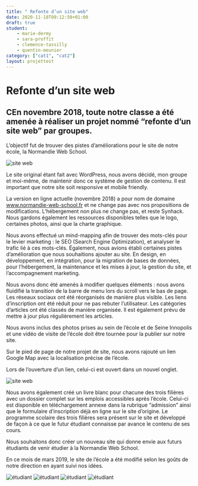 ```yaml
---
title: " Refonte d’un site web"
date: 2020-11-18T09:12:50+01:00
draft: true
student:
    - marie-dermy
    - sara-proffit
    - clemence-tassilly
    - quentin-meunier
category: ["cat1", "cat2"]   
layout: projettest
---
```




# Refonte d’un site web

## CEn novembre 2018, toute notre classe a été amenée à réaliser un projet nommé “refonte d’un site web” par groupes.

L’objectif fut de trouver des pistes d’améliorations pour le site de notre école, la Normandie Web School.

![site web](/imagesprojets/Refonte-Site-Web/images/refonte02.jpg)


Le site original étant fait avec WordPress, nous avons décidé, mon groupe et moi-même, de maintenir donc ce système de gestion de contenu. Il est important que notre site soit responsive et mobile friendly.

La version en ligne actuelle (novembre 2018) a pour nom de domaine www.normandie-web-school.fr et ne change pas avec nos propositions de modifications. L’hébergement non plus ne change pas, et reste Synhack. Nous gardons également les ressources disponibles telles que le logo, certaines photos, ainsi que la charte graphique.

Nous avons effectué un mind-mapping afin de trouver des mots-clés pour le levier marketing : le SEO (Search Engine Optimization), et analyser le trafic lié à ces mots-clés. Également, nous avions établi certaines pistes d’amélioration que nous souhaitions ajouter au site. En design, en développement, en intégration, pour la migration de bases de données, pour l’hébergement, la maintenance et les mises à jour, la gestion du site, et l’accompagnement marketing.

Nous avons donc été amenés à modifier quelques éléments : nous avons fluidifié la transition de la barre de menu lors du scroll vers le bas de page. Les réseaux sociaux ont été réorganisés de manière plus visible. Les liens d’inscription ont été réduit pour ne pas rebuter l’utilisateur. Les catégories d’articles ont été classés de manière organisée. Il est également prévu de mettre à jour plus régulièrement les articles.

Nous avons inclus des photos prises au sein de l’école et de Seine Innopolis et une vidéo de visite de l’école doit être tournée pour la publier sur notre site.

Sur le pied de page de notre projet de site, nous avons rajouté un lien Google Map avec la localisation précise de l’école.

Lors de l’ouverture d’un lien, celui-ci est ouvert dans un nouvel onglet.

![site web](/imagesprojets/Refonte-Site-Web/images/refonte01.png)

Nous avons également créé un livre blanc pour chacune des trois filières avec un dossier complet sur les emplois accessibles après l’école. Celui-ci est disponible en téléchargement annexe dans la rubrique “admission” ainsi que le formulaire d’inscription déjà en ligne sur le site d’origine. Le programme scolaire des trois filières sera présent sur le site et développé de façon à ce que le futur étudiant connaisse par avance le contenu de ses cours.

Nous souhaitons donc créer un nouveau site qui donne envie aux futurs étudiants de venir étudier à la Normandie Web School.

En ce mois de mars 2019, le site de l’école a été modifié selon les goûts de notre direction en ayant suivi nos idées.

![étudiant](/imagesprojets/Refonte-Site-Web/participants/clemencetassillym.png)
![étudiant](/imagesprojets/Refonte-Site-Web/participants/mariedermywd.png)
![étudiant](/imagesprojets/Refonte-Site-Web/participants/quentinmeunierm.png)
![étudiant](/imagesprojets/Refonte-Site-Web/participants/saraproffitwd.png)